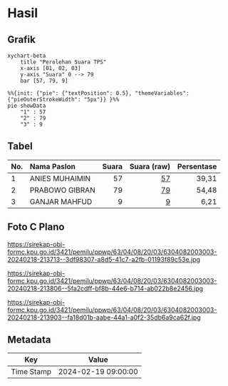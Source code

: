 # Hasil

## Grafik

```mermaid
xychart-beta
    title "Perolehan Suara TPS"
    x-axis [01, 02, 03]
    y-axis "Suara" 0 --> 79
    bar [57, 79, 9]
```

```mermaid
%%{init: {"pie": {"textPosition": 0.5}, "themeVariables": {"pieOuterStrokeWidth": "5px"}} }%%
pie showData
    "1" : 57
    "2" : 79
    "3" : 9
```

## Tabel

| No. | Nama Paslon    | Suara | Suara (raw) | Persentase |
|:--- |:-------------- | -----:| -----------:| ----------:|
| 1   | ANIES MUHAIMIN | 57    | [57][p-1]   | 39,31      |
| 2   | PRABOWO GIBRAN | 79    | [79][p-2]   | 54,48      |
| 3   | GANJAR MAHFUD  | 9     | [9][p-3]    | 6,21       |


[p-1]: https://github.com/gigit-pemilu/pemilu-2024-63-kalimantan-selatan/blob/main/pilpres/hitung-suara/sub/63-kalimantan-selatan/sub/04-barito-kuala/sub/08-belawang/sub/2003-belawang/sub/003-tps/sub/paslon-1.txt
[p-2]: https://github.com/gigit-pemilu/pemilu-2024-63-kalimantan-selatan/blob/main/pilpres/hitung-suara/sub/63-kalimantan-selatan/sub/04-barito-kuala/sub/08-belawang/sub/2003-belawang/sub/003-tps/sub/paslon-2.txt
[p-3]: https://github.com/gigit-pemilu/pemilu-2024-63-kalimantan-selatan/blob/main/pilpres/hitung-suara/sub/63-kalimantan-selatan/sub/04-barito-kuala/sub/08-belawang/sub/2003-belawang/sub/003-tps/sub/paslon-3.txt

## Foto C Plano

https://sirekap-obj-formc.kpu.go.id/3421/pemilu/ppwp/63/04/08/20/03/6304082003003-20240218-213713--3df98307-a8d5-41c7-a2fb-01193f89c53e.jpg

https://sirekap-obj-formc.kpu.go.id/3421/pemilu/ppwp/63/04/08/20/03/6304082003003-20240218-213806--5fa2cdff-bf8b-44e6-b714-ab022b8e2456.jpg

https://sirekap-obj-formc.kpu.go.id/3421/pemilu/ppwp/63/04/08/20/03/6304082003003-20240218-213903--fa18d01b-aabe-44a1-a0f2-35db6a9ca62f.jpg


## Metadata

| Key        | Value               |
| ---------- | ------------------- |
| Time Stamp | 2024-02-19 09:00:00 |



